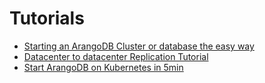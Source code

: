 Tutorials
=========

- [Starting an ArangoDB Cluster or database the easy way](../GettingStarted/Starter/README.md)
- [Datacenter to datacenter Replication Tutorial](../GettingStarted/DC2DC/README.md)
- [Start ArangoDB on Kubernetes in 5min](../GettingStarted/Kubernetes/README.md)
